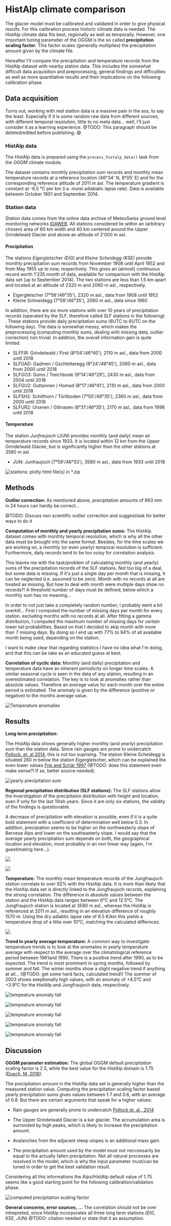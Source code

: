 # HistAlp climate comparison

The glacier model must be calibrated and validated in order to give physical results. For this calibration process historic climate data is needed. The HistAlp climate data fits best, regionally as well as temporally. However, one important tuning parameter of the OGGM is the so called **precipitation scaling factor**. This factor scales (generally multiplies) the precipitation amount given by the climate file. 

Hereafter I'll compare the precipitation and temperature records from the HistAlp dataset with nearby station data. This includes the somewhat difficult data acquisition and preprocessing, general findings and difficulties as well as more quantitative results and their implications on the following calibration phase.

## Data acquisition

Turns out, working with real station data is a massive pain in the ass, to say the least. Especially if it is some random raw data from different sources, with different temporal resolution, little to no meta data... well, I'll just consider it as a learning experience. @TODO: This paragraph should be deleted/edited before publishing. 😅

### HistAlp data

The HistAlp data is prepared using the `process_histalp_data()` task from the *OGGM* climate module. 

The dataset contains monthly precipitation sum records and monthly mean temperature records at a reference location (46°34' N, 8°05' E) and for the corresponding reference altitude of 2011 m asl. The temperature gradient is constant at -6.5 °C per km (i.e. moist adiabatic lapse rate). Data is available between October 1801 and September 2014.

### Station data

Station data comes from the online data archive of MeteoSwiss ground level monitoring networks [IDAWEB](https://gate.meteoswiss.ch/idaweb/more.do). All stations considered lie within an (arbitrary chosen) area of 60 km width and 40 km centered around the Upper Grindelwald Glacier and above an altitude of 2'000 m asl.

#### Precipitation

The stations *Eigergletscher (EIG)* and *Kleine Scheidegg (KSE)* provide monthly precipitation sum records from November 1908 until April 1952 and from May 1955 up to now, respectively. This gives an (almost) continuous record worth 1'235 month of data, available for comparison with the HistAlp data set (up to September 2014). The two stations are less than 1.5 km apart and located at an altitude of 2320 m and 2060 m asl., respectively.

 - Eigergletscher (7°58'/46°35'),  2320 m asl., data from 1908 until 1952
 - Kleine Schneidegg (7°58'/46°35'), 2060 m asl., data since 1960

In addition, there are six more stations with over 10 years of precipitation records (operated by the SLF, therefore called SLF stations in the following) . These stations provide daily precipitation sums (6UTC to 6UTC on the following day). The data is somewhat messy, which makes the preprocessing (computing monthly sums, dealing with missing data, outlier correction) non trivial. In addition, the overall information gain is quite limited.

- SLFFIR: Grindelwald / First (8°04'/46°40'), 2110 m asl., data from 2000 until 2018
- SLFGAD: Gadmen / Gschletteregg (8°24'/46°45'), 2060 m asl., data from 2000 until 2018
- SLFGO3: Goms / Treichbode (8°14'/46°29'), 2430 m asl., data from 2004 until 2018
- SLFGU2: Guttannen / Homad (8°17'/46°41'), 2110 m asl., data from 2000 until 2018
- SLFSH2: Schilthorn / Türliboden (7°50'/46°35'), 2360 m asl., data from 2000 until 2018
- SLFUR2: Urseren / Giltnasen (8°31'/46°35'), 2170 m asl., data from 1998 until 2018

#### Temperature

The station *Junfraujoch (JUN)* provides monthly (and daily) mean air temperature records since 1933. It is located within 12 km from the Upper Grindelwald Glacier, but is significantly higher than the other stations at 3580 m asl.

- JUN: Junfraujoch (7°59'/46°33'), 3580 m asl., data from 1933 until 2018

![stations: plotly html file(s) in *.zip](../img/blog/climate-comparison/stations.png)



## Methods

**Outlier correction:** As mentioned above,  precipitation amounts of 863 mm in 24 hours can hardly be correct...

@TODO: Discuss non scientific outlier correction and suggest/ask for better ways to do it

**Computation of monthly and yearly precipitation sums:** The HistAlp dataset comes with monthly temporal resolution, which is why all the other data must be brought into the same format. Besides, for the time scales we are working on, a monthly (or even yearly) temporal resolution is sufficient. Furthermore, daily records tend to be too noisy for correlation analysis.

This leaves me with the task/problem of calculating monthly (and yearly) sums of the precipitation records of the SLF stations. Not too big of a deal, but some data is missing. If it's just a single day per month that is missing, it can be neglected (i.e. assumed to be zero). Month with no records at all are treated as missing. But how to deal with month were multiple days show no records?! A threshold number of days must be defined, below which a monthly sum has no meaning...

In order to not just take a completely random number, I probably went a bit overkill... First I computed the number of missing days per month for every station, excluding months with no records at all. After fitting a gamma distribution, I computed the maximum number of missing days for certain lower tail probabilities. Based on that I decided to skip month with more than 7 missing days. By doing so I end up with 77% to 94% of all available month being used, depending on the station.

I want to make clear that regarding statistics I have no idea what I'm doing, and that this can be take as an educated guess at best.

**Correlation of cyclic data:** Monthly (and daily) precipitation and temperature data have an inherent periodicity on longer time scales. A similar seasonal cycle is seen in the data of any station, resulting in an overestimated correlation. The key is to look at anomalies rather than absolute values. Therefore an average value for each month over the entire period is estimated. The anomaly is given by the difference (positive or negative) to the months average value.

![Temperature anomalies](../img/blog/climate-comparison/temp_anomalies.png)



## Results

**Long term precipitation:** 

The HistAlp data shows generally higher monthly (and yearly) precipitation sum than the station data. Since rain gauges are prone to undercatch [Pollock, et. al 2014](http://adsabs.harvard.edu/abs/2014EGUGA..1611643P), this is not too suprising. The station Kleine Scheidegg is situated 260 m below the station Eigergletscher, which can be explained the even lower values [Frei and Schär 1997](http://www.map.meteoswiss.ch/sop-doc/rr_sop/FreiSchaer1998.pdf) (@TODO: does this statement even make sense?! If so, better source needed).

![yearly precipitation sum](../img/blog/climate-comparison/precip_timeseries.png)

**Regional precipitation distribution (SLF stations):** The SLF stations allow the inverstigation of the precipitaion distribution with height and location, even if only for the last 10ish years. Since it are only six stations, the validity of the findings is questionable.  

A decrease of precipitation with elevation is possible, even if it is a quite bold statement with a coefficient of determination well below 0.3. In addition, precipiation seems to be higher on the northwesterly slope of Bernese Alps and lower on the southeasterly slope. I would say that the average yearly  precipitation sum depends on both, the geographical location and elevation, most probalbly in an non linear way (again, I'm guestimating here...).

![](../img/blog/climate-comparison/precip_elev_distribution.png)

![](../img/blog/climate-comparison/precip_regional_distribution.png)



**Temperature:** The monthly mean temperature records of the Jungfraujoch station correlate to over 92% with the HistAlp data. It is more than likely that the HistAlp data set is directly linked to the Jungfraujoch records, explaining the strong correlation. The difference in absolute values between the station and the HistAlp data ranges between 6°C and 12.5°C. The Jungfraujoch station is located at 3580 m asl., whereas the HistAlp is referenced at 2011 m asl., resulting in an elevation difference of roughly 1570 m. Using the dry adiabtic lapse rate of 6.5 K/km this yields a temperature drop of a little over 10°C, matching the calculated differnces.

![](../img/blog/climate-comparison/temp_diff_histogram.png)

**Trend in yearly average temperature:** A common way to investigate temperature trends is to look at the anomalies in yearly temperature average with respect to the average over the climatological reference period between 1961and 1990. There is a positive trend after 1990, as to be expected. The trend is most prominent in spring months, followed by summer and fall. The winter months show a slight negative trend if anything at all... (@TODO: get some hard facts, calculated trend!) The summer of 2003 shows exeptionally high values, with an anomaly of +4.5°C and +3.9°C for the HistAlp and Jungfraujoch data, respectively.

![tempeature anomaly fall](../img/blog/climate-comparison/tempanomaly.png)

![tempeature anomaly fall](../img/blog/climate-comparison/tempanomaly_spring.png)

![tempeature anomaly fall](../img/blog/climate-comparison/tempanomaly_summer.png)

![tempeature anomaly fall](../img/blog/climate-comparison/tempanomaly_fall.png)

![tempeature anomaly fall](../img/blog/climate-comparison/tempanomaly_winter.png)



## Discussion

**OGGM parameter estimation:** The global OGGM default  precipitation scaling factor is 2.5, while the best value for the HistAlp domain is 1.75 ([Dusch, M. 2018](https://oggm.org/2018/08/10/histalp-parameters/)).

The precipitation amount in the HistAlp data set is generally higher than the measured station value. Computing the precipitation scaling factor based yearly precipitation sums gives values between 1.7 and 0.6, with an average of 0.8. But there are certain arguments that speak for a higher values:

- Rain gauges are generally prone to undercatch [Pollock et. al., 2014](http://adsabs.harvard.edu/abs/2014EGUGA..1611643P )

- The Upper Grindelwald Glacier is a kar glacier. The accumulation area is surronded by high peaks, which is likely to increase the precipitation amount. 
- Avalanches from the adjacent steep slopes is an additional mass gain. 
- The precipitation amount used by the model must not neccessarily be equal to the actually fallen precipitation. Not all natural processes are resolved in the model, which is why the input parameter must/can be tuned in order to get the best validation result.

Considering all this informations the Alps/HistAlp default value of 1.75 seems like a good starting point for the following calibration/validation phase.

![computed precipitation scaling factor](../img/blog/climate-comparison/precip_factor.png)

**General concerns, error sources, ...** The correlation should not be over intrepreted, since HistAlp incorporates all three long term stations (*EIG*, *KSE*, *JUN*) @TODO: citation needed or state that it as assumption.